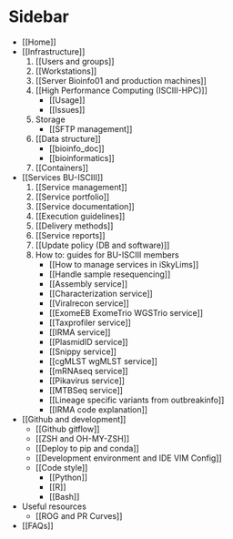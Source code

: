 # Sidebar

- [[Home]]
- [[Infrastructure]]
   1. [[Users and groups]]
   2. [[Workstations]]
   3. [[Server Bioinfo01 and production machines]]
   4. [[High Performance Computing (ISCIII-HPC)]]
      - [[Usage]]
      - [[Issues]]
   5. Storage
      - [[SFTP management]]
   6. [[Data structure]]
      - [[bioinfo_doc]]
      - [[bioinformatics]]
   7. [[Containers]]
- [[Services BU-ISCIII]]
   1. [[Service management]]
   2. [[Service portfolio]]
   3. [[Service documentation]]
   4. [[Execution guidelines]]
   5. [[Delivery methods]]
   6. [[Service reports]]
   7. [[Update policy (DB and software)]]
   8. How to: guides for BU-ISCIII members
      - [[How to manage services in iSkyLims]]
      - [[Handle sample resequencing]]
      - [[Assembly service]]
      - [[Characterization service]]
      - [[Viralrecon service]]
      - [[ExomeEB ExomeTrio WGSTrio service]]
      - [[Taxprofiler service]]
      - [[IRMA service]]
      - [[PlasmidID service]]
      - [[Snippy service]]
      - [[cgMLST wgMLST service]]
      - [[mRNAseq service]]
      - [[Pikavirus service]]
      - [[MTBSeq service]]
      - [[Lineage specific variants from outbreakinfo]]
      - [[IRMA code explanation]]
- [[Github and development]]
  - [[Github gitflow]]
  - [[ZSH and OH-MY-ZSH]]
  - [[Deploy to pip and conda]]
  - [[Development environment and IDE VIM Config]]
  - [[Code style]]
    - [[Python]]
    - [[R]]
    - [[Bash]]
- Useful resources
  - [[ROG and PR Curves]]
- [[FAQs]]
